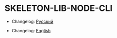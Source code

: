 # SKELETON-LIB-NODE-CLI

- Changelog: [Русский](./docs/CHANGELOG-RU.md)

- Changelog: [English](./docs/CHANGELOG-EN.md)
